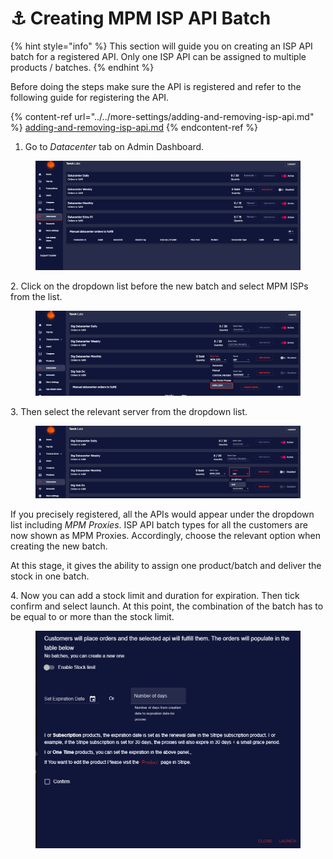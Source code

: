 # ⚓ Creating MPM ISP API Batch

{% hint style="info" %}
This section will guide you on creating an ISP API batch for a registered API. Only one ISP API can be assigned to multiple products / batches.&#x20;
{% endhint %}

Before doing the steps make sure the API is registered and refer to the following guide for registering the API.&#x20;

{% content-ref url="../../more-settings/adding-and-removing-isp-api.md" %}
[adding-and-removing-isp-api.md](../../more-settings/adding-and-removing-isp-api.md)
{% endcontent-ref %}

1. Go to _Datacenter_ tab on Admin Dashboard.

<figure><img src="../../.gitbook/assets/5 (9).png" alt=""><figcaption></figcaption></figure>

2\. Click on the dropdown list before the new batch and select MPM ISPs from the list.

<figure><img src="../../.gitbook/assets/a.png" alt=""><figcaption></figcaption></figure>

3\. Then select the relevant server from the dropdown list.

<figure><img src="../../.gitbook/assets/c (4).png" alt=""><figcaption></figcaption></figure>

If you precisely registered, all the APIs would appear under the dropdown list including _MPM Proxies_. ISP API batch types for all the customers are now shown as MPM Proxies. Accordingly, choose the relevant option when creating the new batch.

At this stage, it gives the ability to assign one product/batch and deliver the stock in one batch.

4\. Now you can add a stock limit and duration for expiration. Then tick confirm and select launch. At this point, the combination of the batch has to be equal to or more than the stock limit.

<figure><img src="../../.gitbook/assets/z (1) (1).png" alt=""><figcaption></figcaption></figure>
